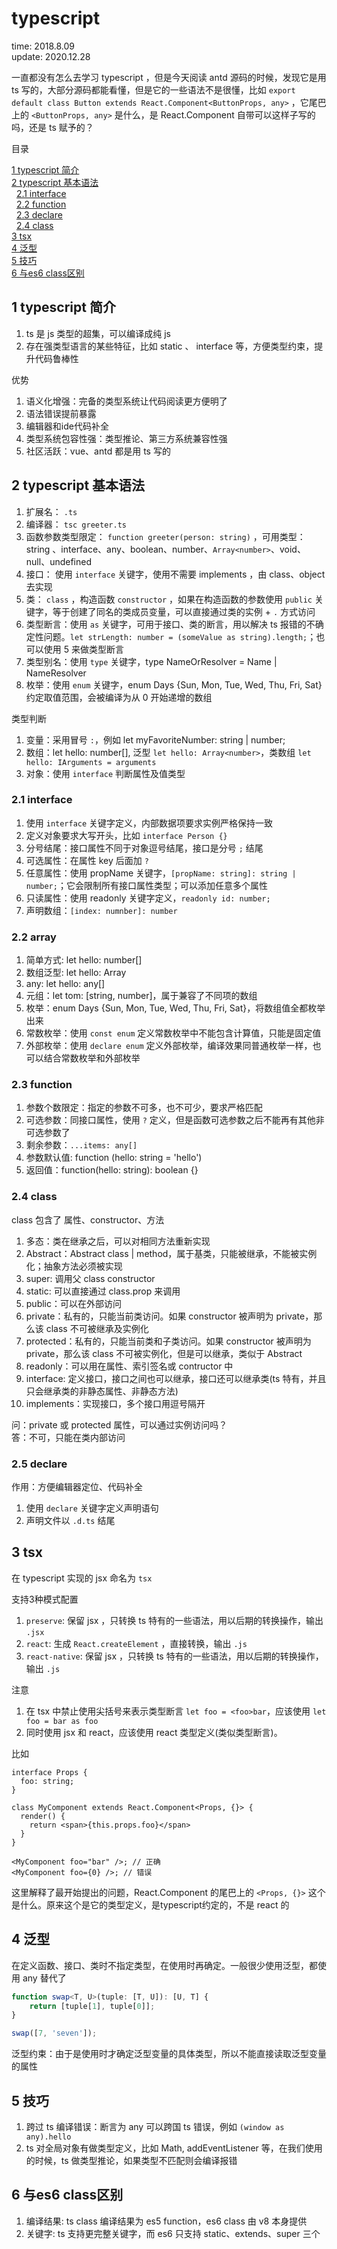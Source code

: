 # typescript

time: 2018.8.09  
update: 2020.12.28

一直都没有怎么去学习 typescript ，但是今天阅读 antd 源码的时候，发现它是用 ts 写的，大部分源码都能看懂，但是它的一些语法不是很懂，比如 `export default class Button extends React.Component<ButtonProps, any>` ，它尾巴上的 `<ButtonProps, any>` 是什么，是 React.Component 自带可以这样子写的吗，还是 ts 赋予的？

目录

[1 typescript 简介](#1-typescript-简介)  
[2 typescript 基本语法](#2-typescript-基本语法)  
&nbsp;&nbsp;[2.1 interface](#2.1-interface)  
&nbsp;&nbsp;[2.2 function](#2.2-function)  
&nbsp;&nbsp;[2.3 declare](#2.3-declare)  
&nbsp;&nbsp;[2.4 class](#2.4-class)  
[3 tsx](#3-tsx)  
[4 泛型](#4-泛型)  
[5 技巧](#5-技巧)  
[6 与es6 class区别](#6-与es6-class区别)  

## 1 typescript 简介

1. ts 是 js 类型的超集，可以编译成纯 js
2. 存在强类型语言的某些特征，比如 static 、 interface 等，方便类型约束，提升代码鲁棒性

优势  
1. 语义化增强：完备的类型系统让代码阅读更方便明了
2. 语法错误提前暴露
3. 编辑器和ide代码补全
4. 类型系统包容性强：类型推论、第三方系统兼容性强
5. 社区活跃：vue、antd 都是用 ts 写的

## 2 typescript 基本语法

1. 扩展名： `.ts`
2. 编译器： `tsc greeter.ts`
3. 函数参数类型限定： `function greeter(person: string)` ，可用类型： string 、interface、any、boolean、number、`Array<number>`、void、null、undefined
4. 接口： 使用 `interface` 关键字，使用不需要 implements ，由 class、object 去实现
5. 类： `class` ，构造函数 `constructor` ，如果在构造函数的参数使用 `public` 关键字，等于创建了同名的类成员变量，可以直接通过类的实例 + `.` 方式访问
6. 类型断言：使用 `as` 关键字，可用于接口、类的断言，用以解决 ts 报错的不确定性问题。`let strLength: number = (someValue as string).length;`；也可以使用 <any>5 来做类型断言
7. 类型别名：使用 `type` 关键字，type NameOrResolver = Name | NameResolver
8. 枚举：使用 `enum` 关键字，enum Days {Sun, Mon, Tue, Wed, Thu, Fri, Sat} 约定取值范围，会被编译为从 0 开始递增的数组

类型判断  
1. 变量：采用冒号 `:`，例如 let myFavoriteNumber: string | number;
2. 数组：let hello: number[], 泛型 `let hello: Array<number>`，类数组 `let hello: IArguments = arguments`
3. 对象：使用 `interface` 判断属性及值类型

### 2.1 interface

1. 使用 `interface` 关键字定义，内部数据项要求实例严格保持一致
2. 定义对象要求大写开头，比如 `interface Person {}`
3. 分号结尾：接口属性不同于对象逗号结尾，接口是分号 `;` 结尾
4. 可选属性：在属性 key 后面加 `?`
5. 任意属性：使用 propName 关键字，`[propName: string]: string | number;`；它会限制所有接口属性类型；可以添加任意多个属性
6. 只读属性：使用 readonly 关键字定义，`readonly id: number;`
7. 声明数组：`[index: numnber]: number`

### 2.2 array

1. 简单方式: let hello: number[]
2. 数组泛型: let hello: Array<number>
3. any: let hello: any[]
4. 元组：let tom: [string, number]，属于兼容了不同项的数组
5. 枚举：enum Days {Sun, Mon, Tue, Wed, Thu, Fri, Sat}，将数组值全都枚举出来
6. 常数枚举：使用 `const enum` 定义常数枚举中不能包含计算值，只能是固定值
7. 外部枚举：使用 `declare enum` 定义外部枚举，编译效果同普通枚举一样，也可以结合常数枚举和外部枚举

### 2.3 function

1. 参数个数限定：指定的参数不可多，也不可少，要求严格匹配
2. 可选参数：同接口属性，使用 `?` 定义，但是函数可选参数之后不能再有其他非可选参数了
3. 剩余参数：`...items: any[]`
4. 参数默认值: function (hello: string = 'hello')
5. 返回值：function(hello: string): boolean {}

### 2.4 class

class 包含了 属性、constructor、方法

1. 多态：类在继承之后，可以对相同方法重新实现
2. Abstract：Abstract class | method，属于基类，只能被继承，不能被实例化；抽象方法必须被实现
3. super: 调用父 class constructor
4. static: 可以直接通过 class.prop 来调用
5. public：可以在外部访问
6. private：私有的，只能当前类访问。如果 constructor 被声明为 private，那么该 class 不可被继承及实例化
7. protected：私有的，只能当前类和子类访问。如果 constructor 被声明为 private，那么该 class 不可被实例化，但是可以继承，类似于 Abstract
8. readonly：可以用在属性、索引签名或 contructor 中
9. interface: 定义接口，接口之间也可以继承，接口还可以继承类(ts 特有，并且只会继承类的非静态属性、非静态方法)
10. implements：实现接口，多个接口用逗号隔开

问：private 或 protected 属性，可以通过实例访问吗？  
答：不可，只能在类内部访问

### 2.5 declare

作用：方便编辑器定位、代码补全

1. 使用 `declare` 关键字定义声明语句
2. 声明文件以 `.d.ts` 结尾

## 3 tsx

在 typescript 实现的 jsx 命名为 `tsx`

支持3种模式配置

1. `preserve`: 保留 jsx ，只转换 ts 特有的一些语法，用以后期的转换操作，输出 `.jsx`
2. `react`: 生成 `React.createElement` ，直接转换，输出 `.js`
3. `react-native`: 保留 jsx ，只转换 ts 特有的一些语法，用以后期的转换操作，输出 `.js`

注意

1. 在 tsx 中禁止使用尖括号来表示类型断言 `let foo = <foo>bar`，应该使用 `let foo = bar as foo`
2. 同时使用 jsx 和 react，应该使用 react 类型定义(类似类型断言)。

比如

```tsx
interface Props {
  foo: string;
}

class MyComponent extends React.Component<Props, {}> {
  render() {
    return <span>{this.props.foo}</span>
  }
}

<MyComponent foo="bar" />; // 正确
<MyComponent foo={0} />; // 错误
```

这里解释了最开始提出的问题，React.Component 的尾巴上的 `<Props, {}>` 这个是什么。原来这个是它的类型定义，是typescript约定的，不是 react 的


## 4 泛型

在定义函数、接口、类时不指定类型，在使用时再确定。一般很少使用泛型，都使用 any 替代了

```typescript
function swap<T, U>(tuple: [T, U]): [U, T] {
    return [tuple[1], tuple[0]];
}

swap([7, 'seven']);
```

泛型约束：由于是使用时才确定泛型变量的具体类型，所以不能直接读取泛型变量的属性

## 5 技巧

1. 跨过 ts 编译错误：断言为 any 可以跨国 ts 错误，例如 `(window as any).hello`
2. ts 对全局对象有做类型定义，比如 Math, addEventListener 等，在我们使用的时候，ts 做类型推论，如果类型不匹配则会编译报错

## 6 与es6 class区别

1. 编译结果: ts class 编译结果为 es5 function，es6 class 由 v8 本身提供
2. 关键字: ts 支持更完整关键字，而 es6 只支持 static、extends、super 三个
